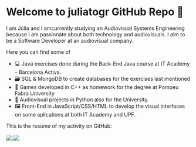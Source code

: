 # Welcome to juliatogr GitHub Repo 👋

I am Júlia and I amcurrently studying an Audiovisual Systems Engineering because I am passionate about both technology and audiovisuals.
I aim to be a Software Developer at an audiovisual company.

Here you can find some of

- 💻 Java exercises done during the Back-End Java course at IT Academy - Barcelona Activa.
- 🗃 SQL & MongoDB to create databases for the exercises last mentioned
- 👾 Games developed in C++ as homework for the degree at Pompeu Fabra University
- 🎹 Audiovisual projects in Python also for the University.
- 🖼 Front-End in JavaScript/CSS/HTML to develop the visual interfaces on some aplications at both IT Academy and UPF.

This is the resume of my activity on GitHub:

<a href="https://github.com/juliatogr/github-readme-stats">
  <img align="center" src="https://github-readme-stats-juliatogr.vercel.app/api?username=juliatogr&show_icons=true&theme=gotham" />
  <img align="center" src="https://github-readme-stats-juliatogr.vercel.app/api/top-langs/?username=juliatogr&langs_count=8&layout=compact&theme=gotham" />
</a>





